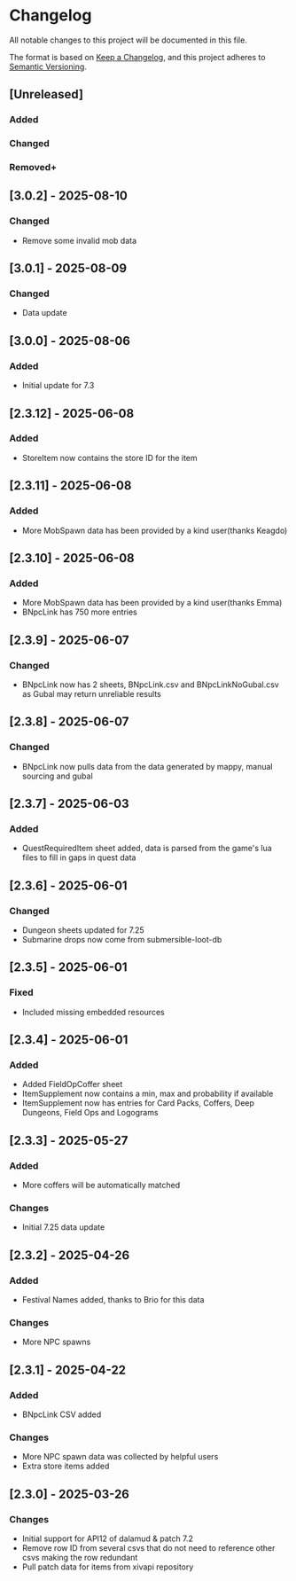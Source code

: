 # Changelog

All notable changes to this project will be documented in this file.

The format is based on [Keep a Changelog](https://keepachangelog.com/en/1.1.0/),
and this project adheres to [Semantic Versioning](https://semver.org/spec/v2.0.0.html).

## [Unreleased]

### Added

### Changed

### Removed+

## [3.0.2] - 2025-08-10

### Changed

- Remove some invalid mob data


## [3.0.1] - 2025-08-09

### Changed

- Data update

## [3.0.0] - 2025-08-06

### Added

- Initial update for 7.3

## [2.3.12] - 2025-06-08

### Added

- StoreItem now contains the store ID for the item


## [2.3.11] - 2025-06-08

### Added

- More MobSpawn data has been provided by a kind user(thanks Keagdo)

## [2.3.10] - 2025-06-08

### Added

- More MobSpawn data has been provided by a kind user(thanks Emma)
- BNpcLink has 750 more entries

## [2.3.9] - 2025-06-07

### Changed

- BNpcLink now has 2 sheets, BNpcLink.csv and BNpcLinkNoGubal.csv as Gubal may return unreliable results

## [2.3.8] - 2025-06-07

### Changed

- BNpcLink now pulls data from the data generated by mappy, manual sourcing and gubal

## [2.3.7] - 2025-06-03

### Added

- QuestRequiredItem sheet added, data is parsed from the game's lua files to fill in gaps in quest data

## [2.3.6] - 2025-06-01

### Changed

- Dungeon sheets updated for 7.25
- Submarine drops now come from submersible-loot-db

## [2.3.5] - 2025-06-01

### Fixed

- Included missing embedded resources

## [2.3.4] - 2025-06-01

### Added

- Added FieldOpCoffer sheet
- ItemSupplement now contains a min, max and probability if available
- ItemSupplement now has entries for Card Packs, Coffers, Deep Dungeons, Field Ops and Logograms

## [2.3.3] - 2025-05-27

### Added

- More coffers will be automatically matched

### Changes

- Initial 7.25 data update

## [2.3.2] - 2025-04-26

### Added

- Festival Names added, thanks to Brio for this data

### Changes

- More NPC spawns

## [2.3.1] - 2025-04-22

### Added

- BNpcLink CSV added

### Changes

- More NPC spawn data was collected by helpful users
- Extra store items added

## [2.3.0] - 2025-03-26

### Changes

- Initial support for API12 of dalamud & patch 7.2
- Remove row ID from several csvs that do not need to reference other csvs making the row redundant
- Pull patch data for items from xivapi repository

